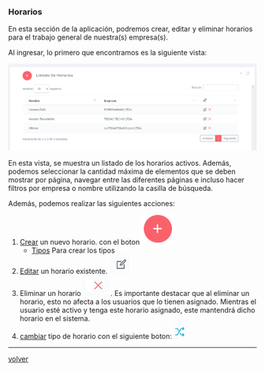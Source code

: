 ### Horarios

En esta sección de la aplicación, podremos crear, editar y eliminar horarios para el trabajo general de nuestra(s) empresa(s).

Al ingresar, lo primero que encontramos es la siguiente vista:

![rHorarios](../img/HorariosR.png)

En esta vista, se muestra un listado de los horarios activos. Además, podemos seleccionar la cantidad máxima de elementos que se deben mostrar por página, navegar entre las diferentes páginas e incluso hacer filtros por empresa o nombre utilizando la casilla de búsqueda.

Además, podemos realizar las siguientes acciones:

1. [Crear](./HararioC.md) un nuevo horario. con el boton ![crear](../img/EmpresasCrear.png)
    * [Tipos](./tipos.md) Para crear los tipos
2. [Editar](./HorarioU.md) un horario existente. ![edit](../img/editbtn.png)
3. Eliminar un horario ![delete](../img/detelebtn.png). Es importante destacar que al eliminar un horario, esto no afecta a los usuarios que lo tienen asignado. Mientras el usuario esté activo y tenga este horario asignado, este mantendrá dicho horario en el sistema.
4. [cambiar](./tipos.md) tipo de horario con el siguiente boton: ![toggle](../img/Switch.png)
---

[volver](./index.md)